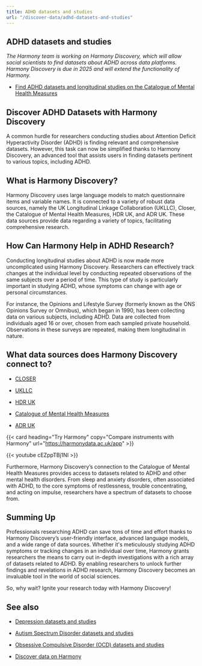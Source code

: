 ```yaml
---
title: ADHD datasets and studies
url: "/discover-data/adhd-datasets-and-studies"
---
```


## ADHD datasets and studies

*The Harmony team is working on Harmony Discovery, which will allow social scientists to find datasets about ADHD across data platforms. Harmony Discovery is due in 2025 and will extend the functionality of Harmony.*

* [Find ADHD datasets and longitudinal studies on the Catalogue of Mental Health Measures](https://www.cataloguementalhealth.ac.uk/?content=search&query=Topic:adhd)

## Discover ADHD Datasets with Harmony Discovery

A common hurdle for researchers conducting studies about Attention Deficit Hyperactivity Disorder (ADHD) is finding relevant and comprehensive datasets. However, this task can now be simplified thanks to Harmony Discovery, an advanced tool that assists users in finding datasets pertinent to various topics, including ADHD. 

## What is Harmony Discovery?

Harmony Discovery uses large language models to match questionnaire items and variable names. It is connected to a variety of robust data sources, namely the UK Longitudinal Linkage Collaboration (UKLLC), Closer, the Catalogue of Mental Health Measures, HDR UK, and ADR UK. These data sources provide data regarding a variety of topics, facilitating comprehensive research.

## How Can Harmony Help in ADHD Research?

Conducting longitudinal studies about ADHD is now made more uncomplicated using Harmony Discovery. Researchers can effectively track changes at the individual level by conducting repeated observations of the same subjects over a period of time. This type of study is particularly important in studying ADHD, whose symptoms can change with age or personal circumstances.

For instance, the Opinions and Lifestyle Survey (formerly known as the ONS Opinions Survey or Omnibus), which began in 1990, has been collecting data on various subjects, including ADHD. Data are collected from individuals aged 16 or over, chosen from each sampled private household. Observations in these surveys are repeated, making them longitudinal in nature.

## What data sources does Harmony Discovery connect to?

* [CLOSER](https://closer.ac.uk/)

* [UKLLC](https://explore.ukllc.ac.uk)

* [HDR UK](https://www.healthdatagateway.org/)

* [Catalogue of Mental Health Measures](https://www.cataloguementalhealth.ac.uk/)

* [ADR UK](https://www.adruk.org/data-access/data-catalogue/)

{{< card heading="Try Harmony" copy="Compare instruments with Harmony" url="https://harmonydata.ac.uk/app" >}}

{{< youtube cEZppTBj1NI >}}



Furthermore, Harmony Discovery’s connection to the Catalogue of Mental Health Measures provides access to datasets related to ADHD and other mental health disorders. From sleep and anxiety disorders, often associated with ADHD, to the core symptoms of restlessness, trouble concentrating, and acting on impulse, researchers have a spectrum of datasets to choose from.

## Summing Up

Professionals researching ADHD can save tons of time and effort thanks to Harmony Discovery’s user-friendly interface, advanced language models, and a wide range of data sources. Whether it's meticulously studying ADHD symptoms or tracking changes in an individual over time, Harmony grants researchers the means to carry out in-depth investigations with a rich array of datasets related to ADHD. By enabling researchers to unlock further findings and revelations in ADHD research, Harmony Discovery becomes an invaluable tool in the world of social sciences. 

So, why wait? Ignite your research today with Harmony Discovery!

## See also

* [Depression datasets and studies](/discover-data/depression-datasets-and-studies)

* [Autism Spectrum Disorder datasets and studies](/discover-data/autism-spectrum-disorder-datasets-and-studies)

* [Obsessive Compulsive Disorder (OCD) datasets and studies](/discover-data/obsessive-compulsive-disorder-(ocd)-datasets-and-studies)

* [Discover data on Harmony](/discover-data/)